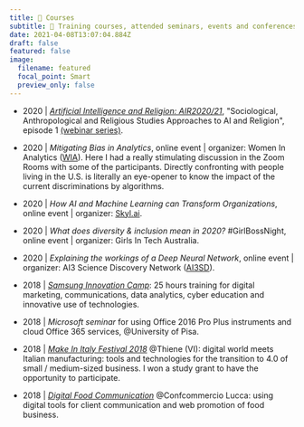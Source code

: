 ```yaml
---
title: 📆 Courses 
subtitle: 📂 Training courses, attended seminars, events and conferences
date: 2021-04-08T13:07:04.884Z
draft: false
featured: false
image:
  filename: featured
  focal_point: Smart
  preview_only: false
---
```

- 2020 | *[Artificial Intelligence and Religion: AIR2020/21](https://air2020.fbk.eu/home)*, 
    "Sociological, Anthropological and Religious Studies Approaches to AI and Religion", 
    episode 1 [(webinar series)](https://air2020.fbk.eu/program).
    
- 2020 | *Mitigating Bias in Analytics*, online event | organizer: Women In Analytics
    ([WIA](https://womeninanalytics.com/)).
    Here I had a really stimulating discussion in the Zoom Rooms with some of the participants. Directly confronting with people living in the U.S. is literally an eye-opener to know the impact of the current discriminations by algorithms.

- 2020 | *How AI and Machine Learning can Transform Organizations*, online event | 
    organizer: [Skyl.ai](http://skyl.ai/).
    
- 2020 | *What does diversity & inclusion mean in 2020?* #GirlBossNight, online event | 
    organizer: Girls In Tech Australia.
    
- 2020 | *Explaining the workings of a Deep Neural Network*, online event | 
    organizer: AI3 Science Discovery Network ([AI3SD](http://www.ai3sd.org/)).
    
- 2018 | [*Samsung Innovation Camp*](https://www.innovationcamp.it/): 
    25 hours training for digital marketing, communications, data analytics, cyber education and innovative use of technologies.

- 2018 | *Microsoft seminar* for using Office 2016 Pro Plus instruments and cloud Office 365 services, @University of Pisa.

- 2018 | [*Make In Italy Festival 2018*](http://www.goodnet.it/make-italy-festival-digitale-incontra-la-manifattura-delle-pmi-italiane/)
    @Thiene (VI): digital world meets Italian manufacturing: tools and technologies for the transition to 4.0 of small / medium-sized business. I won a study grant to have the opportunity to participate.

- 2018 | [*Digital Food Communication*](https://www.facebook.com/events/2060432217536402/) @Confcommercio Lucca: using digital tools for client communication and web promotion of food business.

